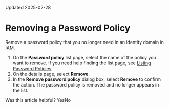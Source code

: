 Updated 2025-02-28
# Removing a Password Policy
Remove a password policy that you no longer need in an identity domain in IAM.
  1. On the **Password policy** list page, select the name of the policy you want to remove. If you need help finding the list page, see [Listing Password Policies](https://docs.oracle.com/en-us/iaas/Content/Identity/passwordpolicies/listing-password-policies.htm#untitled1 "Retrieve a list of password policies.").
  2. On the details page, select **Remove**.
  3. In the **Remove password policy** dialog box, select **Remove** to confirm the action.
The password policy is removed and no longer appears in the list.


Was this article helpful?
YesNo

